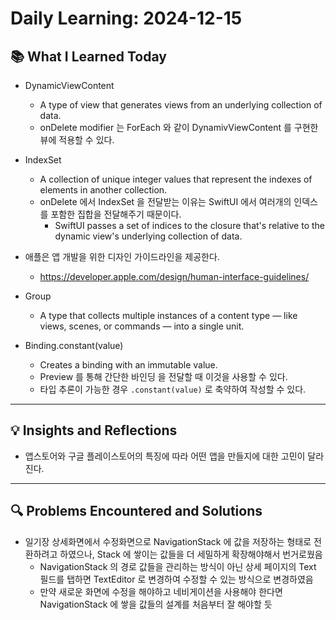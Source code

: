 # Daily Learning: 2024-12-15

## 📚 What I Learned Today
- DynamicViewContent
    - A type of view that generates views from an underlying collection of data.
    - onDelete modifier 는 ForEach 와 같이 DynamivViewContent 를 구현한 뷰에 적용할 수 있다.

- IndexSet
    - A collection of unique integer values that represent the indexes of elements in another collection.
    - onDelete 에서 IndexSet 을 전달받는 이유는 SwiftUI 에서 여러개의 인덱스를 포함한 집합을 전달해주기 때문이다.
        - SwiftUI passes a set of indices to the closure that's relative to the dynamic view's underlying collection of data.

- 애플은 앱 개발을 위한 디자인 가이드라인을 제공한다.
    - https://developer.apple.com/design/human-interface-guidelines/

- Group
    - A type that collects multiple instances of a content type — like views, scenes, or commands — into a single unit.


- Binding.constant(value)
    - Creates a binding with an immutable value.
    - Preview 를 통해 간단한 바인딩 을 전달할 때 이것을 사용할 수 있다.
    - 타입 추론이 가능한 경우 `.constant(value)` 로 축약하여 작성할 수 있다.


---

## 💡 Insights and Reflections
- 앱스토어와 구글 플레이스토어의 특징에 따라 어떤 앱을 만들지에 대한 고민이 달라진다.

---

## 🔍 Problems Encountered and Solutions
- 일기장 상세화면에서 수정화면으로 NavigationStack 에 값을 저장하는 형태로 전환하려고 하였으나, Stack 에 쌓이는 값들을 더 세밀하게 확장해야해서 번거로웠음
    - NavigationStack 의 경로 값들을 관리하는 방식이 아닌 상세 페이지의 Text 필드를 탭하면 TextEditor 로 변경하여 수정할 수 있는 방식으로 변경하였음
    - 만약 새로운 화면에 수정을 해야하고 네비게이션을 사용해야 한다면 NavigationStack 에 쌓을 값들의 설계를 처음부터 잘 해야할 듯
